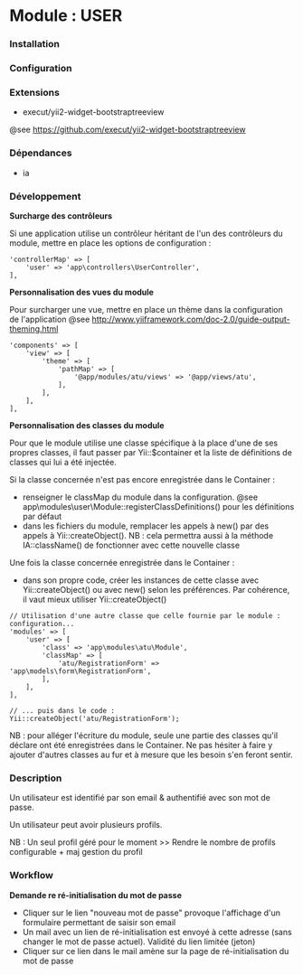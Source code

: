 Module : USER
=============

### Installation

### Configuration

### Extensions

- execut/yii2-widget-bootstraptreeview

@see https://github.com/execut/yii2-widget-bootstraptreeview


### Dépendances

- ia

### Développement

**Surcharge des contrôleurs**

Si une application utilise un contrôleur héritant de l'un des contrôleurs du module, mettre en place les options de configuration : 

```
'controllerMap' => [
    'user' => 'app\controllers\UserController',
],
```

**Personnalisation des vues du module**

Pour surcharger une vue, mettre en place un thème dans la configuration de l'application
@see http://www.yiiframework.com/doc-2.0/guide-output-theming.html

```
'components' => [
    'view' => [
        'theme' => [
            'pathMap' => [
                '@app/modules/atu/views' => '@app/views/atu',
            ],
        ],
    ],
],
```

**Personnalisation des classes du module**

Pour que le module utilise une classe spécifique à la place d'une de ses propres classes, il faut passer par Yii::$container et la liste de définitions de 
classes qui lui a été injectée. 

Si la classe concernée n'est pas encore enregistrée dans le Container : 

- renseigner le classMap du module dans la configuration. @see app\modules\user\Module::registerClassDefinitions() pour les définitions par défaut
- dans les fichiers du module, remplacer les appels à new() par des appels à Yii::createObject(). NB : cela permettra aussi à la méthode IA::className() de fonctionner avec 
cette nouvelle classe

 
Une fois la classe concernée enregistrée dans le Container : 

- dans son propre code, créer les instances de cette classe avec Yii::createObject() ou avec new() selon les préférences. Par cohérence, il vaut mieux utiliser 
Yii::createObject()

```
// Utilisation d'une autre classe que celle fournie par le module : configuration...
'modules' => [
    'user' => [
        'class' => 'app\modules\atu\Module',
        'classMap' => [
            'atu/RegistrationForm' => 'app\models\form\RegistrationForm',
        ],
    ],
],

// ... puis dans le code : 
Yii::createObject('atu/RegistrationForm');
```

NB : pour alléger l'écriture du module, seule une partie des classes qu'il déclare ont été enregistrées dans le Container. Ne pas hésiter à faire y ajouter d'autres classes au 
fur et à mesure que les besoin s'en feront sentir. 

### Description

Un utilisateur est identifié par son email & authentifié avec son mot de passe.

Un utilisateur peut avoir plusieurs profils.

NB : Un seul profil géré pour le moment >> Rendre le nombre de profils configurable + maj gestion du profil    

### Workflow

**Demande re ré-initialisation du mot de passe**

- Cliquer sur le lien "nouveau mot de passe" provoque l'affichage d'un formulaire permettant de saisir son email
- Un mail avec un lien de ré-initialisation est envoyé à cette adresse (sans changer le mot de passe actuel). Validité du lien limitée (jeton)
- Cliquer sur ce lien dans le mail amène sur la page de ré-initialisation du mot de passe

